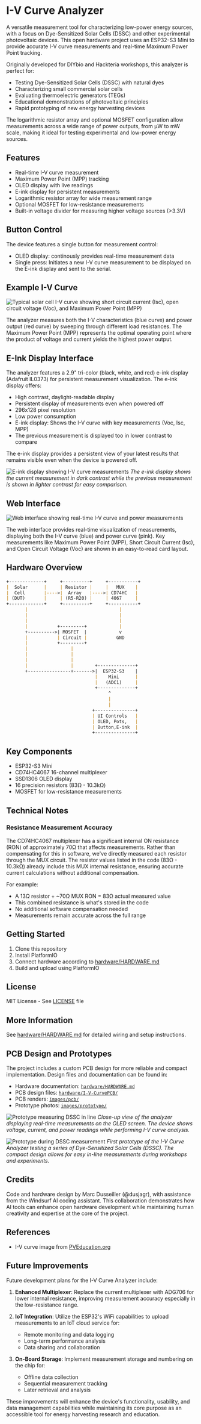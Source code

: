 # I-V Curve Analyzer

A versatile measurement tool for characterizing low-power energy sources, with a focus on Dye-Sensitized Solar Cells (DSSC) and other experimental photovoltaic devices. This open hardware project uses an ESP32-S3 Mini to provide accurate I-V curve measurements and real-time Maximum Power Point tracking.

Originally developed for DIYbio and Hackteria workshops, this analyzer is perfect for:

- Testing Dye-Sensitized Solar Cells (DSSC) with natural dyes
- Characterizing small commercial solar cells
- Evaluating thermoelectric generators (TEGs)
- Educational demonstrations of photovoltaic principles
- Rapid prototyping of new energy harvesting devices

The logarithmic resistor array and optional MOSFET configuration allow measurements across a wide range of power outputs, from µW to mW scale, making it ideal for testing experimental and low-power energy sources.

## Features

- Real-time I-V curve measurement
- Maximum Power Point (MPP) tracking
- OLED display with live readings
- E-ink display for persistent measurements
- Logarithmic resistor array for wide measurement range
- Optional MOSFET for low-resistance measurements
- Built-in voltage divider for measuring higher voltage sources (>3.3V)

## Button Control
The device features a single button for measurement control:

- OLED display: continously provides real-time measurement data
- Single press: Initiates a new I-V curve measurement to be displayed on the E-ink display and sent to the serial.

## Example I-V Curve
![Typical solar cell I-V curve showing short circuit current (Isc), open circuit voltage (Voc), and Maximum Power Point (MPP)](./images/typical_IV_curve.jpg)

The analyzer measures both the I-V characteristics (blue curve) and power output (red curve) by sweeping through different load resistances. The Maximum Power Point (MPP) represents the optimal operating point where the product of voltage and current yields the highest power output.

## E-Ink Display Interface
The analyzer features a 2.9" tri-color (black, white, and red) e-ink display (Adafruit IL0373) for persistent measurement visualization. The e-ink display offers:

- High contrast, daylight-readable display
- Persistent display of measurements even when powered off
- 296x128 pixel resolution
- Low power consumption
- E-ink display: Shows the I-V curve with key measurements (Voc, Isc, MPP) 
- The previous measurement is displayed too in lower contrast to compare

The e-ink display provides a persistent view of your latest results that remains visible even when the device is powered off.

![E-ink display showing I-V curve measurements](./images/prototype/Prototype_e-ink_display.jpg)
*The e-ink display shows the current measurement in dark contrast while the previous measurement is shown in lighter contrast for easy comparison.*

## Web Interface
![Web interface showing real-time I-V curve and power measurements](./images/Screenshot_webinterface.jpg)

The web interface provides real-time visualization of measurements, displaying both the I-V curve (blue) and power curve (pink). Key measurements like Maximum Power Point (MPP), Short Circuit Current (Isc), and Open Circuit Voltage (Voc) are shown in an easy-to-read card layout.

## Hardware Overview
```markdown
+-------------+     +----------+     +-----------+
|  Solar      |     | Resistor |     |   MUX    |
|  Cell       |---->|  Array   |---->| CD74HC   |
| (DUT)       |     | (R5-R20) |     | 4067     |
+-------------+     +----------+     +-----------+
       |                                  |
       |                                  |
       |                                  |
       |           +---------+            |
       +---------->| MOSFET  |            v
       |           | Circuit |           GND
       |           +---------+            
       |                |                 
       |                |                 
       |                |                 
       |                |        +--------------+
       +----------------+------->|  ESP32-S3    |
                                 |    Mini      |
                                 |   (ADC1)     |
                                 +--------------+
                                      ^
                                      |
                                      |
                                +---------------+
                                | UI Controls   |
                                | OLED, Pots,   |
                                | Button,E-ink  |
                                +---------------+
```

## Key Components

- ESP32-S3 Mini
- CD74HC4067 16-channel multiplexer
- SSD1306 OLED display
- 16 precision resistors (83Ω - 10.3kΩ)
- MOSFET for low-resistance measurements

## Technical Notes
### Resistance Measurement Accuracy
The CD74HC4067 multiplexer has a significant internal ON resistance (RON) of approximately 70Ω that affects measurements. Rather than compensating for this in software, we've directly measured each resistor through the MUX circuit. The resistor values listed in the code (83Ω - 10.3kΩ) already include this MUX internal resistance, ensuring accurate current calculations without additional compensation.

For example:
 
- A 13Ω resistor + ~70Ω MUX RON = 83Ω actual measured value
- This combined resistance is what's stored in the code
- No additional software compensation needed
- Measurements remain accurate across the full range

## Getting Started
1. Clone this repository
2. Install PlatformIO
3. Connect hardware according to [hardware/HARDWARE.md](hardware/HARDWARE.md)
4. Build and upload using PlatformIO

## License
MIT License - See [LICENSE](LICENSE) file

## More Information
See [hardware/HARDWARE.md](hardware/HARDWARE.md) for detailed wiring and setup instructions.

## PCB Design and Prototypes
The project includes a custom PCB design for more reliable and compact implementation. Design files and documentation can be found in:
 
- Hardware documentation: [`hardware/HARDWARE.md`](hardware/HARDWARE.md)
- PCB design files: [`hardware/I-V-CurvePCB/`](hardware/I-V-CurvePCB/)
- PCB renders: [`images/pcb/`](images/pcb/)
- Prototype photos: [`images/prototype/`](images/prototype/)

![Prototype measuring DSSC in line](images/prototype/I-V-curve_DSSC_line.jpg)
*Close-up view of the analyzer displaying real-time measurements on the OLED screen. The device shows voltage, current, and power readings while performing I-V curve analysis.*

![Prototype during DSSC measurement](images/prototype/I-V-curve_DSSC_measurement.jpg)
*First prototype of the I-V Curve Analyzer testing a series of Dye-Sensitized Solar Cells (DSSC). The compact design allows for easy in-line measurements during workshops and experiments.*

## Credits
Code and hardware design by Marc Dusseiller (@dusjagr), with assistance from the Windsurf AI coding assistant. This collaboration demonstrates how AI tools can enhance open hardware development while maintaining human creativity and expertise at the core of the project.

## References
- I-V curve image from [PVEducation.org](https://www.pveducation.org/pvcdrom/solar-cell-operation/iv-curve)

## Future Improvements
Future development plans for the I-V Curve Analyzer include:

1. **Enhanced Multiplexer**: Replace the current multiplexer with ADG706 for lower internal resistance, improving measurement accuracy especially in the low-resistance range.

2. **IoT Integration**: Utilize the ESP32's WiFi capabilities to upload measurements to an IoT cloud service for:
   - Remote monitoring and data logging
   - Long-term performance analysis
   - Data sharing and collaboration

3. **On-Board Storage**: Implement measurement storage and numbering on the chip for:
   - Offline data collection
   - Sequential measurement tracking
   - Later retrieval and analysis

These improvements will enhance the device's functionality, usability, and data management capabilities while maintaining its core purpose as an accessible tool for energy harvesting research and education.
